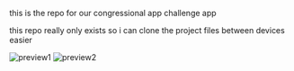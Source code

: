 this is the repo for our congressional app challenge app

this repo really only exists so i can clone the project files between devices easier

![preview1](https://github.com/user-attachments/assets/145906d9-b7ef-4a4e-8985-eec725a4dbf9)
![preview2](https://github.com/user-attachments/assets/d7ab1c43-7085-4732-b597-91b82c8405ca)
